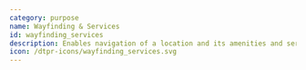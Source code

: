 ```yaml
---
category: purpose
name: Wayfinding & Services
id: wayfinding_services
description: Enables navigation of a location and its amenities and services.
icon: /dtpr-icons/wayfinding_services.svg
---
```


